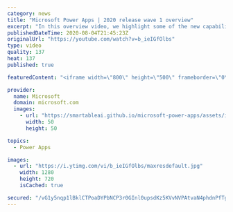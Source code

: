 ```yaml
---
category: news
title: "Microsoft Power Apps | 2020 release wave 1 overview"
excerpt: "In this overview video, we highlight some of the new capabilities included in the latest update to Microsoft Power Apps.      Here are the capabilities covered:     UI enhancements       • Save is always visible       • Chart formatting  Grid user experience enhancements       • Conditional search  "
publishedDateTime: 2020-08-04T21:45:23Z
originalUrl: "https://youtube.com/watch?v=b_ieIGfOlbs"
type: video
quality: 137
heat: 137
published: true

featuredContent: "<iframe width=\"800\" height=\"500\" frameborder=\"0\" src=\"https://www.youtube.com/embed/b_ieIGfOlbs\" allow=\"accelerometer; autoplay; encrypted-media; gyroscope; picture-in-picture\" allowfullscreen></iframe>"

provider:
  name: Microsoft
  domain: microsoft.com
  images:
    - url: "https://smartableai.github.io/microsoft-power-apps/assets/images/organizations/microsoft.com-50x50.jpg"
      width: 50
      height: 50

topics:
  - Power Apps

images:
  - url: "https://i.ytimg.com/vi/b_ieIGfOlbs/maxresdefault.jpg"
    width: 1280
    height: 720
    isCached: true

secured: "/vG1y5nqp1lBklCTPoaDYPbNCP3r0GInl0upsdKz5KVvNVPAtvaN4phdnPfTgccUXQht9tIGrcnTEAkUlGY5vYuNCdx8SYacP1HUo3kB6rZV1bs3uxBuG6lOyMapV9XMixMdLlL6YJtO4D1w64kdFzNSYFwr3i8xHTRS76nr1YZCGYABgsr8EceRNoIzhne5vWc0Z4Q/6KM0jRbbCBBrMxVeBeMPGjw5v15rn+lwO3zMEUHV7Ppl0TbuaaMoE+eUXG+kTIfOLQiDgzgjzN+G0CwfGISITWVVxLvxM4SHAoagZsw3EVQI0fcj8V7OubH4291eHisjylGBryRR156AclXF0TlRwZ1+3yywEtRGBJyiXG3mrrPdNiwrH+ncedLznR0deAS7l1ax5Lo04x97XUonYaVzz6Ksb+/8aJqhRwcfoa6iDq0/mSpmFjGpPjbO;Nt+1aX0mVtj1bFCbGNvlgQ=="
---
```


